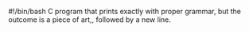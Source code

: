 #!/bin/bash
C program that prints exactly with proper grammar, but the outcome is a piece of art,, followed by a new line.
